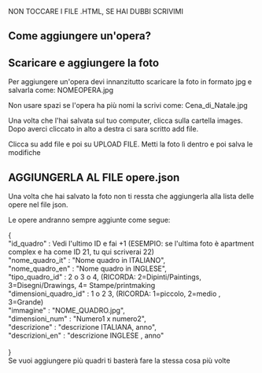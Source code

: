 NON TOCCARE I FILE .HTML, SE HAI DUBBI SCRIVIMI
## Come aggiungere un'opera?
## Scaricare e aggiungere la foto
Per aggiungere un'opera devi innanzitutto scaricare la foto in formato jpg e salvarla come: NOMEOPERA.jpg 

Non usare spazi se l'opera ha più nomi la scrivi come: Cena_di_Natale.jpg

Una volta che l'hai salvata sul tuo computer, clicca sulla cartella images. Dopo averci cliccato in alto a destra ci sara scritto add file.

Clicca su add file e poi su UPLOAD FILE. Metti la foto lì dentro e poi salva le modifiche

## AGGIUNGERLA AL FILE opere.json

Una volta che hai salvato la foto non ti ressta che aggiungerla alla lista delle opere nel file json.

Le opere andranno sempre aggiunte come segue:

{<br>
		"id_quadro" : Vedi l'ultimo ID e fai +1 (ESEMPIO: se l'ultima foto è apartment complex e ha come ID 21,  tu qui scriverai 22) <br>
		"nome_quadro_it" : "Nome quadro in ITALIANO",<br>
		"nome_quadro_en" : "Nome quadro in INGLESE",<br>
		"tipo_quadro_id" : 2 o 3 o 4, (RICORDA: 2=Dipinti/Paintings, 3=Disegni/Drawings, 4= Stampe/printmaking<br>
		"dimensioni_quadro_id" : 1 o 2 3, (RICORDA: 1=piccolo, 2=medio , 3=Grande)<br>
		"immagine" : "NOME_QUADRO.jpg",<br>
		"dimensioni_num" : "Numero1 x numero2",<br>
		"descrizione" : "descrizione ITALIANA, anno",<br>
		"descrizioni_en" : "descrizione INGLESE , anno"<br>
	<br>}<br>
 Se vuoi aggiungere più quadri ti basterà fare la stessa cosa più volte

